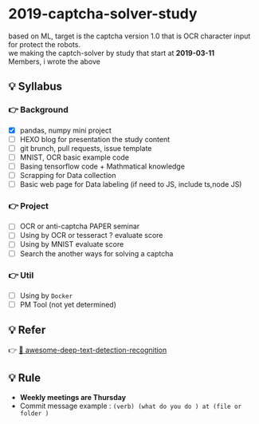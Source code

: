 # 2019-captcha-solver-study

based on ML, target is the captcha version 1.0 that is OCR character input for protect the robots.<br> 
we making the captch-solver by study that start at **2019-03-11** <br>
Members, i wrote the above 


## 💡 Syllabus

### 👉 Background

- [X] pandas, numpy mini project
- [ ] HEXO blog for presentation the study content
- [ ] git brunch, pull requests, issue template
- [ ] MNIST, OCR basic example code 
- [ ] Basing tensorflow code + Mathmatical knowledge
- [ ] Scrapping for Data collection
- [ ] Basic web page for Data labeling (if need to JS, include ts,node JS)

### 👉 Project 

- [ ] OCR or anti-captcha PAPER seminar
- [ ] Using by OCR or tesseract ? evaluate score 
- [ ] Using by MNIST evaluate score
- [ ] Search the another ways for solving a captcha

### 👉 Util 

- [ ] Using by `Docker`
- [ ] PM Tool (not yet determined)

## 💡 Refer
👉 [📃 awesome-deep-text-detection-recognition](https://github.com/hwalsuklee/awesome-deep-text-detection-recognition?fbclid=IwAR0QwCcC-ns99jlRql7IuSCc3qXaWswKreXdbu2VYun_3q3muXQGvKVmfxk)

## 💡 Rule
- **Weekly meetings are Thursday** 
- Commit message example : `(verb) (what do you do ) at (file or folder )`<br>




